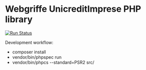 Webgriffe UnicreditImprese PHP library
==========================================

[![Run Status](https://travis-ci.org/webgriffe/lib-unicredit-imprese.svg?branch=master)](https://travis-ci.org/webgriffe/lib-unicredit-imprese)

Development workflow:

* composer install
* vendor/bin/phpspec run
* vendor/bin/phpcs --standard=PSR2 src/
